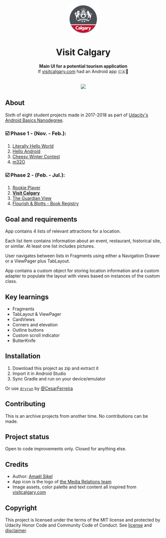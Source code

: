 <div align="center"><img src="app/src/main/res/mipmap-xhdpi/ic_launcher.png"></div>
<h1 align="center">Visit Calgary</h1>
<p align="center"><strong>Main UI for a potential tourism application</strong>
<br>If <a href="https://www.visitcalgary.com/" target="_blank">visitcalgary.com</a> had an Android app 🇨🇦🤳</p>
<br/>
<div align="center"><img src="demo.gif"></img></div>
<h2>About</h2>
Sixth of eight student projects made in 2017-2018 as part of <a href="https://eu.udacity.com/course/android-basics-nanodegree-by-google--nd803" target="_blank">Udacity's Android Basics Nanodegree</a>.

<h3>☑️ Phase 1 - (Nov. - Feb.):</h3>

1. <a href="https://github.com/r4dixx/LiterallyHelloWorld" target="_blank">Literally Hello World</a>
2. <a href="https://github.com/r4dixx/HelloAndroid" target="_blank">Hello Android</a>
3. <a href="https://github.com/r4dixx/CheesyWinterContest" target="_blank">Cheesy Winter Contest</a>
4. <a href="https://github.com/r4dixx/m32O" target="_blank">m32O</a>

<h3>☑️ Phase 2 - (Feb. - Jul.):</h3>

1. <a href="https://github.com/r4dixx/RookiePlayer" target="_blank">Rookie Player</a>
2. <a href="https://github.com/r4dixx/VisitCalgary" target="_blank"><strong>Visit Calgary</strong></a>
3. <a href="https://github.com/r4dixx/TheGuardianView" target="_blank">The Guardian View</a>
4. <a href="https://github.com/r4dixx/Flourish-And-Blotts-Book-Registry" target="_blank">Flourish & Blotts - Book Registry</a>

<h2>Goal and requirements</h2>
App contains 4 lists of relevant attractions for a location.

Each list item contains information about an event, restaurant, historical site, or similar. At least one list includes pictures.

User navigates between lists in Fragments using either a Navigation Drawer or a ViewPager plus TabLayout.

App contains a custom object for storing location information and a custom adapter to populate the layout with views based on instances of the custom class.

<h2>Key learnings</h2>

- Fragments
- TabLayout & ViewPager  
- CardViews
- Corners and elevation
- Outline buttons
- Custom scroll indicator
- ButterKnife

<h2>Installation</h2>

1. Download this project as zip and extract it
2. Import it in Android Studio
3. Sync Gradle and run on your device/emulator

Or use <a href="https://github.com/cesarferreira/dryrun" target="_blank">`dryrun`</a> by <a href="https://github.com/cesarferreira" target="_blank">@CesarFerreira</a>

<h2>Contributing</h2>

This is an archive projects from another time. No contributions can be made.

<h2>Project status</h2>
Open to code improvements only. Closed for anything else.

<h2>Credits</h2>

- Author: <a href="https://twitter.com/r4dixx" target="_blank">Amaël Sikel</a>
- App icon is the logo of <a href="https://twitter.com/cityofcalgary" target="_blank">the Media Relations team</a>
- Image assets, color palette and text content all inspired from <a href="https://www.visitcalgary.com/accommodations" target="_blank">visitcalgary.com</a>

<h2>Copyright</h2>
This project is licensed under the terms of the MIT license and protected by Udacity Honor Code and Community Code of Conduct. See <a href="LICENSE.md">license</a> and <a href="LICENSE.DISCLAIMER.md">disclaimer</a>.
